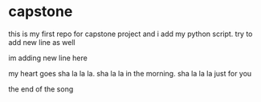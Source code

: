 # capstone

this is my first repo for capstone project and i add my python script. try to add new line as well

im adding new line here

my heart goes sha la la la. sha la la in the morning. sha la la la just for you

the end of the song